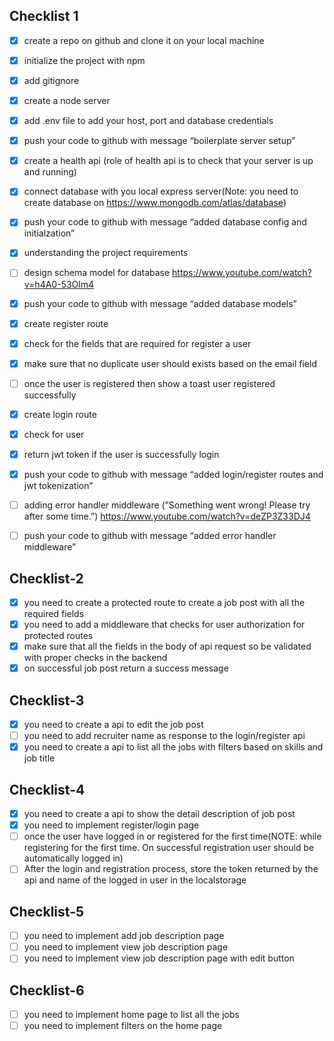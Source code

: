 
## Checklist 1

- [x] create a repo on github and clone it on your local machine
- [x]  initialize the project with npm
- [x]  add gitignore
- [x]  create a node server
- [x]  add .env file to add your host, port and database credentials
- [x]  push your code to github with message “boilerplate server setup”
- [x]  create a health api (role of health api is to check that your server is up and running)
- [x]  connect database with you local express server(Note: you need to create database on https://www.mongodb.com/atlas/database)
- [x]  push your code to github with message “added database config and initialzation”
- [x]  understanding the project requirements
- [ ]  design schema model for database https://www.youtube.com/watch?v=h4A0-53Olm4
- [x]  push your code to github with message “added database models”
- [x]  create register route
- [x]  check for the fields that are required for register a user
- [x]  make sure that no duplicate user should exists based on the email field
- [ ]  once the user is registered then show a toast user registered successfully
- [x]  create login route
- [x]  check for user
- [x]  return jwt token if the user is successfully login
- [x]  push your code to github with message “added login/register routes and jwt tokenization”
- [ ]  adding error handler middleware (”Something went wrong! Please try after some time.”) https://www.youtube.com/watch?v=deZP3Z33DJ4
- [ ]  push your code to github with message “added error handler middleware”


## Checklist-2

- [x]  you need to create a protected route to create a job post with all the required fields
- [x]  you need to add a middleware that checks for user authorization for protected routes
- [x]  make sure that all the fields in the body of api request so be validated with proper checks in the backend
- [x]  on successful job post return a success message

## Checklist-3

- [x]  you need to create a api to edit the job post
- [ ]  you need to add recruiter name as response to the login/register api
- [x]  you need to create a api to list all the jobs with filters based on skills and job title

## Checklist-4

- [x]  you need to create a api to show the detail description of job post
- [x]  you need to implement register/login page
- [ ]  once the user have logged in or registered for the first time(NOTE: while registering for the first time. On successful registration user should be automatically logged in)
- [ ]  After the login and registration process, store the token returned by the api and name of the logged in user in the localstorage

## Checklist-5

- [ ]  you need to implement add job description page
- [ ]  you need to implement view job description page
- [ ]  you need to implement view job description page with edit button

## Checklist-6

- [ ]  you need to implement home page to list all the jobs
- [ ]  you need to implement filters on the home page